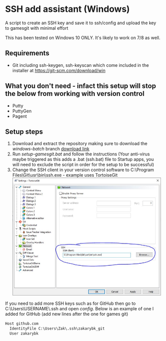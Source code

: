 # SSH add assistant (Windows)
A script to create an SSH key and save it to ssh/config and upload the key to gamesgit with minimal effort

This has been tested on Windows 10 ONLY.
It's likely to work on 7/8 as well.

## Requirements
* Git including ssh-keygen, ssh-keyscan which come included in the installer at https://git-scm.com/download/win

## What you don't need - infact this setup will stop the below from working with version control
* Putty
* PuttyGen
* Pagent

## Setup steps
1. Download and extract the repository making sure to download the *windows-batch* branch [download link](https://github.com/zakarybk/gamesgit-ssh-assistant/archive/windows-batch.zip)
2. Run *setup-gamesgit.bat* and follow the instructions (Your anti-virus maybe triggered as this adds a .bat (ssh.bat) file to Startup apps, you will need to exclude the script in order for the setup to be successful)
3. Change the SSH client in your version control software to C:\Program Files\Git\usr\bin\ssh.exe - example uses TortoiseGit
![tortoise](docs/img/doc-change-ssh.jpg)

If you need to add more SSH keys such as for GitHub then go to C:\Users\USERNAME\\.ssh and open *config*.
Below is an example of one I added for GitHub (add new lines after the one for games git)
```
Host github.com
  IdentityFile C:\Users\Zak\.ssh\zakarybk_git
  User zakarybk
```

